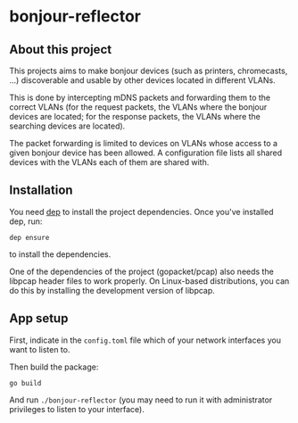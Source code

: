 # bonjour-reflector

## About this project

This projects aims to make bonjour devices (such as printers, chromecasts, ...) discoverable and usable by other devices located in different VLANs.

This is done by intercepting mDNS packets and forwarding them to the correct VLANs (for the request packets, the VLANs where the bonjour devices are located; for the response packets, the VLANs where the searching devices are located).

The packet forwarding is limited to devices on VLANs whose access to a given bonjour device has been allowed. A configuration file lists all shared devices with the VLANs each of them are shared with.

## Installation

You need [dep](https://github.com/golang/dep) to install the project dependencies.
Once you've installed dep, run:

```
dep ensure
```

to install the dependencies.

One of the dependencies of the project (gopacket/pcap) also needs the libpcap header files to work properly.
On Linux-based distributions, you can do this by installing the development version of libpcap.


## App setup

First, indicate in the `config.toml` file which of your network interfaces you want to listen to.

Then build the package:

```
go build
```

And run `./bonjour-reflector` (you may need to run it with administrator privileges to listen to your interface).